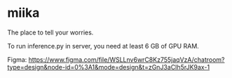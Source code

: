 # miika
The place to tell your worries.

To run inference.py in server, you need at least 6 GB of GPU RAM.

Figma: https://www.figma.com/file/WSLLnv6wrC8Kz755jaqVzA/chatroom?type=design&node-id=0%3A1&mode=design&t=zGnJ3aCIh5rJK9ax-1